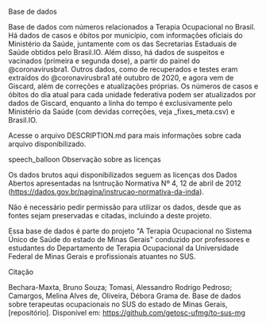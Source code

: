 Base de dados

Base de dados com números relacionados a Terapia Ocupacional no Brasil. Há dados de casos e óbitos por município, com informações oficiais do Ministério da Saúde, juntamente com os das Secretarias Estaduais de Saúde obtidos pelo Brasil.IO. Além disso, há dados de suspeitos e vacinados (primeira e segunda dose), a partir do painel do @coronavirusbra1. Outros dados, como de recuperados e testes eram extraídos do @coronavirusbra1 até outubro de 2020, e agora vem de Giscard, além de correções e atualizações próprias. Os números de casos e óbitos do dia atual para cada unidade federativa podem ser atualizados por dados de Giscard, enquanto a linha do tempo é exclusivamente pelo Ministério da Saúde (com devidas correções, veja _fixes_meta.csv) e Brasil.IO.

Acesse o arquivo DESCRIPTION.md para mais informações sobre cada arquivo disponibilizado.

speech_balloon Observação sobre as licenças

Os dados brutos aqui disponibilizados seguem as licenças dos Dados Abertos apresentadas na Isntrução Normativa Nº 4, 12 de abril de 2012 (https://dados.gov.br/pagina/instrucao-normativa-da-inda).

Não é necessário pedir permissão para utilizar os dados, desde que as fontes sejam preservadas e citadas, incluindo a deste projeto.

Essa base de dados é parte do projeto "A Terapia Ocupacional no Sistema Único de Saúde do estado de Minas Gerais" conduzido por professores e estudantes do Departamento de Terapia Ocupacional da Universidade Federal de Minas Gerais e profissionais atuantes no SUS.

Citação

Bechara-Maxta, Bruno Souza; Tomasi, Alessandro Rodrigo Pedroso; Camargos, Melina Alves de, Oliveira, Débora Grama de. Base de dados sobre terapeutas ocupacionais no SUS do estado de Minas Gerais, [repositório]. Disponível em: https://github.com/getosc-ufmg/to-sus-mg
